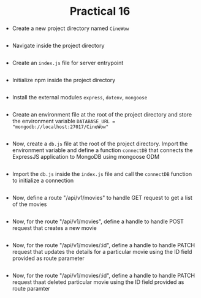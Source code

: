 <h1 align = "center">Practical 16</h1>

- Create a new project directory named `CineWow`
```

```

- Navigate inside the project directory
```

```

- Create an `index.js` file for server entrypoint

```

```

- Initialize npm inside the project directory

```

```

- Install the external modules `express`, `dotenv`, `mongoose`

```

```

- Create an environment file at the root of the project directory and store the environment variable `DATABASE_URL = "mongodb://localhost:27017/CineWow"`

```

```

- Now, create a `db.js` file at the root of the project directory. Import the environment variable and define a function `connectDB` that connects the ExpressJS application 
to MongoDB using mongoose ODM

```

```

- Import the `db.js` inside the `index.js` file and call the `connectDB` function to initialize a connection

```

```

- Now, define a route "/api/v1/movies" to handle GET request to get a list of the movies

```

```

- Now, for the route "/api/v1/movies", define a handle to handle POST request that creates a new movie

```

```

- Now, for the route "/api/v1/movies/:id", define a handle to handle PATCH request that updates the details for a particular movie using the ID field provided as 
route parameter

```

```


- Now, for the route "/api/v1/movies/:id", define a handle to handle PATCH request thaat deleted particular movie using the ID field provided as route paramter

```

```



